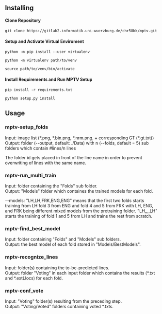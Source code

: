 ## Installing

#### Clone Repository
`git clone https://gitlab2.informatik.uni-wuerzburg.de/chr58bk/mptv.git`

#### Setup and Activate Virtual Enviroment
`python -m pip install --user virtualenv`

`python -m virtualenv path/to/venv`

`source path/to/venv/bin/activate`

#### Install Requirements and Run MPTV Setup
`pip install -r requirements.txt`

`python setup.py install`


## Usage

### mptv-setup_folds
Input: image list (\*.png, \*.bin.png, \*.nrm.png, + corresponding GT (\*.gt.txt))  
Output: folder (--output, default: ./Data) with n (--folds, default = 5) sub folders which contain #lines/n lines  

The folder id gets placed in front of the line name in order to prevent overwriting of lines with the same name.

### mptv-run_multi_train
Input: folder containing the "Folds" sub folder.  
Output: "Models" folder which containes the trained models for each fold.

--models: "LH,LH,FRK,ENG,ENG" means that the first two folds starts training from LH fold 3 from ENG 
and fold 4 and 5 from FRK with LH, ENG, and FRK being different mixed models from the pretraining folder.
"LH,,,,LH" starts the training of fold 1 and 5 from LH and trains the rest from scratch.

### mptv-find_best_model
Input: folder containing "Folds" and "Models" sub folders.  
Output: the best model of each fold stored in "Models/BestModels".

### mptv-recognize_lines
Input: folder(s) containing the to-be-predicted lines.  
Output: folder "Voting" in each input folder which contains the results (\*.txt and \*.extLlocs) for each fold.

### mptv-conf_vote  
Input: "Voting" folder(s) resulting from the preceding step.  
Output: "Voting/Voted" folders containing voted \*.txts.
